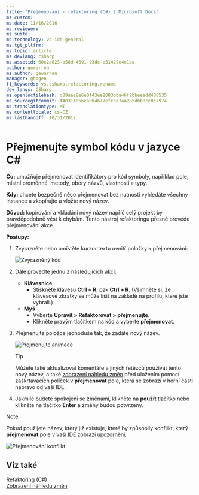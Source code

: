 ```yaml
---
title: "Přejmenování - refaktoring (C#) | Microsoft Docs"
ms.custom: 
ms.date: 11/16/2016
ms.reviewer: 
ms.suite: 
ms.technology: vs-ide-general
ms.tgt_pltfrm: 
ms.topic: article
ms.devlang: csharp
ms.assetid: 60e2a623-b56d-4591-93dc-e51429e4e1ba
author: gewarren
ms.author: gewarren
manager: ghogen
f1_keywords: vs.csharp.refactoring.rename
dev_langs: CSharp
ms.openlocfilehash: c89aae8e6e0f43ee2083bba46f2bbeeadd488535
ms.sourcegitcommit: f40311056ea0b4677efcca74a285dbb0ce0e7974
ms.translationtype: MT
ms.contentlocale: cs-CZ
ms.lasthandoff: 10/31/2017
---
```

# <a name="rename-a-code-symbol-in-c"></a>Přejmenujte symbol kódu v jazyce C# #
**Co:** umožňuje přejmenovat identifikátory pro kód symboly, například pole, místní proměnné, metody, obory názvů, vlastnosti a typy.

**Kdy:** chcete bezpečně něco přejmenovat bez nutnosti vyhledáte všechny instance a zkopírujte a vložte nový název.  

**Důvod:** kopírování a vkládání nový název napříč celý projekt by pravděpodobně vést k chybám.  Tento nástroj refaktoringu přesně provede přejmenování akce.

**Postupy:**

1. Zvýrazněte nebo umístěte kurzor textu uvnitř položky k přejmenování:

   ![Zvýrazněný kód](media/rename_highlight.png)

1. Dále proveďte jednu z následujících akcí:
   * **Klávesnice**
     * Stiskněte klávesu **Ctrl + R**, pak **Ctrl + R**.  (Všimněte si, že klávesové zkratky se může lišit na základě na profilu, které jste vybrali.)
   * **Myš**
     * Vyberte **Upravit > Refaktorovat > přejmenujte**.
     * Klikněte pravým tlačítkem na kód a vyberte **přejmenovat**.

1. Přejmenujte položce jednoduše tak, že zadáte nový název.

   ![Přejmenujte animace](media/rename_animated.gif)

   > [!TIP]
   > Můžete také aktualizovat komentáře a jiných řetězců používat tento nový název, a také [zobrazení náhledu změn](../../ide/preview-changes.md) před uložením pomocí zaškrtávacích políček v **přejmenovat** pole, která se zobrazí v horní části napravo od vaší IDE.

1. Jakmile budete spokojeni se změnami, klikněte na **použít** tlačítko nebo klikněte na tlačítko **Enter** a změny budou potvrzeny.

> [!NOTE]
> Pokud použijete název, který již existuje, které by způsobily konflikt, který **přejmenovat** pole v vaší IDE zobrazí upozornění.
>
> ![Přejmenování konflikt](media/rename_conflict.png)

## <a name="see-also"></a>Viz také  
[Refaktoring (C#)](../refactoring-csharp.md)  
[Zobrazení náhledu změn](../../ide/preview-changes.md)
